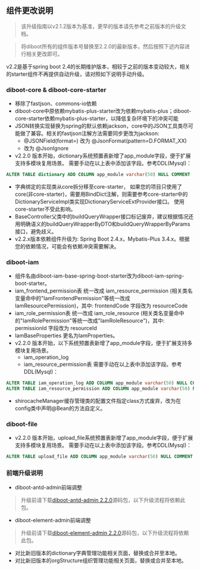 ## 组件更改说明
> 该升级指南以v2.1.2版本为基准，更早的版本请先参考之前版本的升级文档。

> 将diboot所有的组件版本号替换至2.2.0的最新版本，然后按照下述内容进行相关更改即可。

v2.2是基于spring boot 2.4的长期维护版本，相较于之前的版本变动较大，相关的starter组件不再提供自动升级，请对照如下说明手动升级。

### diboot-core & diboot-core-starter 
* 移除了fastjson、commons-io依赖
* diboot-core中原依赖mybatis-plus-starter改为依赖mybatis-plus；diboot-core-starter依赖mybatis-plus-starter，以降低复杂环境下的冲突可能
* JSON转换实现替换为spring的默认依赖jackson，core中的JSON工具类尽可能做了兼容。相关的fastjson注解方法需要同步更改为jackson:
    * @JSONField(format=) 改为 @JsonFormat(pattern=D.FORMAT_XX)
    * 改为 @JsonIgnore
* v2.2.0 版本开始，dictionary系统预置表新增了app_module字段，便于扩展支持多模块复用场景。
需要手动在以上表中添加该字段。参考DDL(Mysql)：
~~~sql
ALTER TABLE dictionary ADD COLUMN app_module varchar(50) NULL COMMENT '应用模块' AFTER tenant_id;
~~~
* 字典绑定的实现类从core拆分移至core-starter，
如果您的项目只使用了core(非core-starter)，需要用BindDict注解，则需要参考core-starter中的DictionaryServiceImpl类实现DictionaryServiceExtProvider接口。
使用core-starter不受此影响。
* BaseController父类中的buildQueryWrapper接口标记废弃，建议根据情况还用明确语义的buildQueryWrapperByDTO和buildQueryWrapperByParams接口，避免歧义。
* v2.2.x版本依赖组件升级为: Spring Boot 2.4.x，Mybatis-Plus 3.4.x。根据您的依赖情况，可能会有依赖冲突需要解决。

### diboot-iam 

* 组件名由diboot-iam-base-spring-boot-starter改为diboot-iam-spring-boot-starter。
* iam_frontend_permission表 统一改成 iam_resource_permission (相关类名变量命中的"IamFrontendPermission"等统一改成IamResourcePermission)，其中:
 frontendCode 字段改为 resourceCode 
* iam_role_permission表 统一改成 iam_role_resource (相关类名变量命中的"IamRolePermission"等统一改成"IamRoleResource")，其中:
 permissionId  字段改为 resourceId
* IamBaseProperties 更名为IamProperties。
* v2.2.0 版本开始，以下系统预置表新增了app_module字段，便于扩展支持多模块复用场景。
    * iam_operation_log
    * iam_resource_permission表
需要手动在以上表中添加该字段。参考DDL(Mysql)：
~~~sql
ALTER TABLE iam_operation_log ADD COLUMN app_module varchar(50) NULL COMMENT '应用模块' AFTER tenant_id;
ALTER TABLE iam_resource_permission ADD COLUMN app_module varchar(50) NULL COMMENT '应用模块' AFTER tenant_id;
~~~
* shirocacheManager缓存管理类的配置文件指定class方式废弃，改为在config类中声明@Bean的方法自定义。

### diboot-file
* v2.2.0 版本开始，upload_file系统预置表新增了app_module字段，便于扩展支持多模块复用场景。
需要手动在以上表中添加该字段。参考DDL(Mysql)：
~~~sql
ALTER TABLE upload_file ADD COLUMN app_module varchar(50) NULL COMMENT '应用模块' AFTER tenant_id;
~~~

### 前端升级说明

* diboot-antd-admin前端调整
> 升级前请下载[diboot-antd-admin 2.2.0](https://github.com/dibo-software/diboot-antd-admin/releases)源码包，以下升级流程将依赖此包。

* diboot-element-admin前端调整
> 升级前请下载[diboot-element-admin 2.2.0](https://github.com/dibo-software/diboot-element-admin/releases)源码包，以下升级流程将依赖此包。

* 对比新旧版本的dictionary字典管理功能相关页面，替换或合并至本地。
* 对比新旧版本的orgStructure组织管理功能相关页面，替换或合并至本地。
